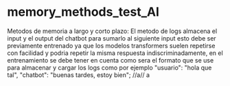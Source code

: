 # memory_methods_test_AI
Metodos de memoria a largo y corto plazo: El metodo de logs almacena el input y el output del chatbot para sumarlo al siguiente input esto debe ser previamente entrenado ya que los modelos transformers suelen repetirse con facilidad y podria repetir la misma respuesta indiscriminadamente, en el entrenamiento se debe tener en cuenta como sera el formato que se use para almacenar y cargar los logs como por ejemplo "usuario": "hola que tal", "chatbot": "buenas tardes, estoy bien";
//a//
a
